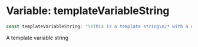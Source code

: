 # Variable: templateVariableString

```ts
const templateVariableString: "\nThis is a template string\n/* with a comment */\nAnd a <tag></tag>\n";
```

A template variable string
